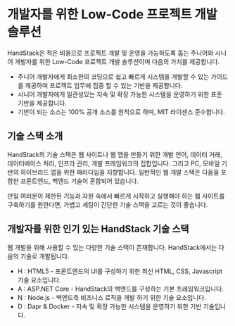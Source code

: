 # 개발자를 위한 Low-Code 프로젝트 개발 솔루션

HandStack은 적은 비용으로 프로젝트 개발 및 운영을 가능하도록 돕는 주니어와 시니어 개발자를 위한 Low-Code 프로젝트 개발 솔루션이며 다음의 가치를 제공합니다.

- 주니어 개발자에게 최소한의 코딩으로 쉽고 빠르게 시스템을 개발할 수 있는 가이드를 제공하여 프로젝트 업무에 집중 할 수 있는 기반을 제공합니다.
- 시니어 개발자에게 일관성있는 지속 및 확장 가능한 시스템을 운영하기 위한 표준 기반을 제공합니다.
- 기반이 되는 소스는 100% 공개 소스를 원칙으로 하며, MIT 라이센스 준수합니다.



## 기술 스택 소개

HandStack의 기술 스택은 웹 사이트나 웹 앱을 만들기 위한 개발 언어, 데이터 거래, 데이터베이스 처리, 인프라 관리, 개발 프레임워크의 집합입니다. 그리고 PC, 모바일 기반의 하이브리드 앱을 위한 패러다임을 지향합니다. 일반적인 웹 개발 스택은 다음을 포함한 프론트엔드, 백엔드 기술이 혼합되어 있습니다.

 

만일 여러분이 제한된 기능과 자원 속에서 빠르게 시작하고 실행해야 하는 웹 사이트를 구축하기를 원한다면, 가볍고 세팅이 간단한 기술 스택을 고르는 것이 좋습니다.



## 개발자를 위한 인기 있는 HandStack 기술 스택

웹 개발을 위해 사용할 수 있는 다양한 기술 스택이 존재합니다. HandStack에서는 다음의 기술로 개발됩니다.

* H : HTML5 - 프론트엔드의 UI를 구성하기 위한 최신 HTML, CSS, Javascript 기술 요소입니다.
* A : ASP.NET Core - HandStack의 백엔드를 구성하는 기본 프레임워크입니다.
* N : Node.js - 백엔드측 비즈니스 로직을 개발 하기 위한 기술 요소입니다.
* D : Dapr & Docker - 지속 및 확장 가능한 시스템을 운영하기 위한 기반 기술입니다.

